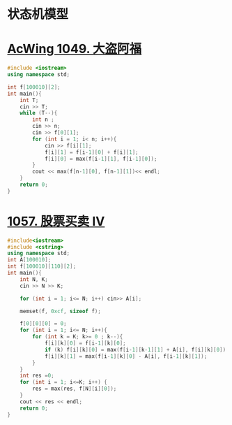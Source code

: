 # 状态机模型

# [AcWing 1049. 大盗阿福](https://www.acwing.com/problem/content/description/1051/)

```cpp
#include <iostream>
using namespace std;

int f[100010][2];
int main(){
    int T;
    cin >> T;
    while (T--){
        int n ;
        cin >> n;
        cin >> f[0][1];
        for (int i = 1; i< n; i++){
            cin >> f[i][1];
            f[i][1] = f[i-1][0] + f[i][1];
            f[i][0] = max(f[i-1][1], f[i-1][0]);
        }
        cout << max(f[n-1][0], f[n-1][1])<< endl;
    }
    return 0;
}
```

# [1057. 股票买卖 IV](https://www.acwing.com/problem/content/description/1059/)

```cpp
#include<iostream>
#include <cstring>
using namespace std;
int A[100010];
int f[100010][110][2];
int main(){
    int N, K;
    cin >> N >> K;

    for (int i = 1; i<= N; i++) cin>> A[i];

    memset(f, 0xcf, sizeof f);

    f[0][0][0] = 0;
    for (int i = 1; i<= N; i++){
        for (int k = K; k>= 0 ; k--){
            f[i][k][0] = f[i-1][k][0];
            if (k) f[i][k][0] = max(f[i-1][k-1][1] + A[i], f[i][k][0]);
            f[i][k][1] = max(f[i-1][k][0] - A[i], f[i-1][k][1]);
        }
    }
    int res =0;
    for (int i = 1; i<=K; i++) {
        res = max(res, f[N][i][0]);
    }
    cout << res << endl;
    return 0;
}
```
